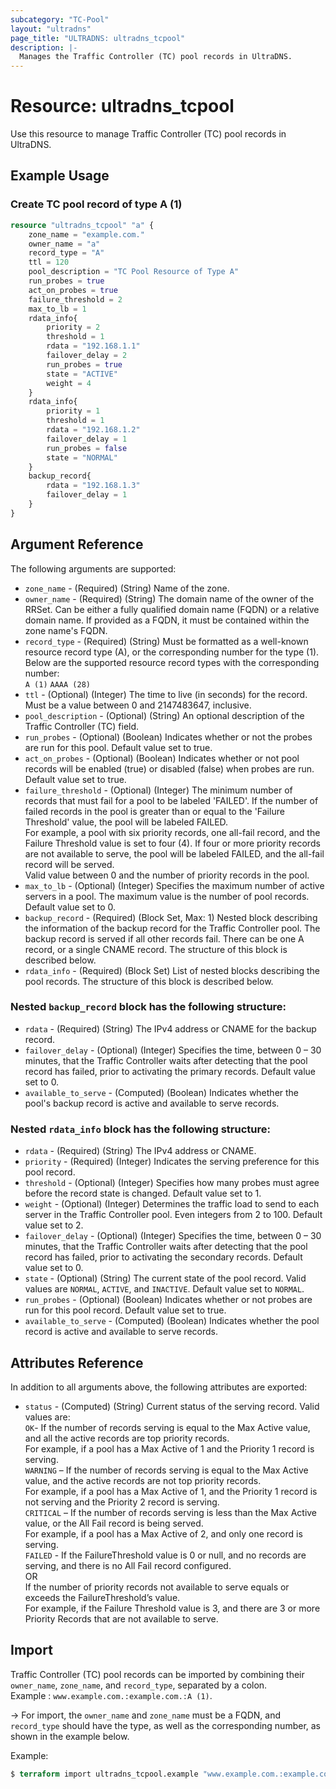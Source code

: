 ```yaml
---
subcategory: "TC-Pool"
layout: "ultradns"
page_title: "ULTRADNS: ultradns_tcpool"
description: |-
  Manages the Traffic Controller (TC) pool records in UltraDNS.
---
```


# Resource: ultradns_tcpool

Use this resource to manage Traffic Controller (TC) pool records in UltraDNS.

## Example Usage

### Create TC pool record of type A (1)

```terraform
resource "ultradns_tcpool" "a" {
    zone_name = "example.com."
    owner_name = "a"
    record_type = "A"
    ttl = 120
    pool_description = "TC Pool Resource of Type A"
    run_probes = true
    act_on_probes = true
    failure_threshold = 2
    max_to_lb = 1
    rdata_info{
        priority = 2
        threshold = 1
        rdata = "192.168.1.1"
        failover_delay = 2
        run_probes = true
        state = "ACTIVE"
        weight = 4
    }
    rdata_info{
        priority = 1
        threshold = 1
        rdata = "192.168.1.2"
        failover_delay = 1
        run_probes = false
        state = "NORMAL"
    }
    backup_record{
        rdata = "192.168.1.3"
        failover_delay = 1
    }
}
```

## Argument Reference

The following arguments are supported:

* `zone_name` - (Required) (String) Name of the zone.
* `owner_name` - (Required) (String) The domain name of the owner of the RRSet. Can be either a fully qualified domain name (FQDN) or a relative domain name. If provided as a FQDN, it must be contained within the zone name's FQDN.
* `record_type` - (Required) (String) Must be formatted as a well-known resource record type (A), or the corresponding number for the type (1).<br/>
Below are the supported resource record types with the corresponding number:<br/>
`A (1)` `AAAA (28)`
* `ttl` - (Optional) (Integer) The time to live (in seconds) for the record. Must be a value between 0 and 2147483647, inclusive.
* `pool_description` - (Optional) (String) An optional description of the Traffic Controller (TC) field.
* `run_probes` - (Optional) (Boolean) Indicates whether or not the probes are run for this pool. Default value set to true.
* `act_on_probes` - (Optional) (Boolean) Indicates whether or not pool records will be enabled (true) or disabled (false) when probes are run. Default value set to true.
* `failure_threshold` - (Optional) (Integer) The minimum number of records that must fail for a pool to be labeled 'FAILED'. If the number of failed records in the pool is greater than or equal to the 'Failure Threshold' value, the pool will be labeled FAILED.<br/>
For example, a pool with six priority records, one all-fail record, and the Failure Threshold value is set to four (4). If four or more priority records are not available to serve, the pool will be labeled FAILED, and the all-fail record will be served.<br/>
Valid value between 0 and the number of priority records in the pool.
* `max_to_lb` - (Optional) (Integer) Specifies the maximum number of active servers in a pool. The maximum value is the number of pool records. Default value set to 0.
* `backup_record` - (Required) (Block Set, Max: 1) Nested block describing the information of the backup record for the Traffic Controller pool. The backup record is served if all other records fail. There can be one A record, or a single CNAME record. The structure of this block is described below.
* `rdata_info` - (Required) (Block Set) List of nested blocks describing the pool records. The structure of this block is described below.

### Nested `backup_record` block has the following structure:

* `rdata` - (Required) (String) The IPv4 address or CNAME for the backup record.
* `failover_delay` - (Optional) (Integer) Specifies the time, between 0 – 30 minutes, that the Traffic Controller waits after detecting that the pool record has failed, prior to activating the primary records. Default value set to 0.
* `available_to_serve` - (Computed) (Boolean) Indicates whether the pool's backup record is active and available to serve records.

### Nested `rdata_info` block has the following structure:

* `rdata` - (Required) (String) The IPv4 address or CNAME.
* `priority` - (Required) (Integer) Indicates the serving preference for this pool record.
* `threshold` - (Optional) (Integer) Specifies how many probes must agree before the record state is changed. Default value set to 1.
* `weight` - (Optional) (Integer) Determines the traffic load to send to each server in the Traffic Controller pool. Even integers from 2 to 100. Default value set to 2.
* `failover_delay` - (Optional) (Integer) Specifies the time, between 0 – 30 minutes, that the Traffic Controller waits after detecting that the pool record has failed, prior to activating the secondary records. Default value set to 0.
* `state` - (Optional) (String) The current state of the pool record. Valid values are `NORMAL`, `ACTIVE`, and `INACTIVE`. Default value set to `NORMAL`.
* `run_probes` - (Optional) (Boolean) Indicates whether or not probes are run for this pool record. Default value set to true.
* `available_to_serve` - (Computed) (Boolean) Indicates whether the pool record is active and available to serve records.

## Attributes Reference

In addition to all arguments above, the following attributes are exported:

* `status` - (Computed) (String)  Current status of the serving record. Valid values are:</br>
`OK`- If the number of records serving is equal to the Max Active value, and all the active records are top priority records.</br>
For example, if a pool has a Max Active of 1 and the Priority 1 record is serving.</br>
`WARNING` – If the number of records serving is equal to the Max Active value, and the active records are not top priority records.</br>
For example, if a pool has a Max Active of 1, and the Priority 1 record is not serving and the Priority 2 record is serving.</br>
`CRITICAL` – If the number of records serving is less than the Max Active value, or the All Fail record is being served.</br>
For example, if a pool has a Max Active of 2, and only one record is serving.</br>
`FAILED` - If the FailureThreshold value is 0 or null, and no records are serving, and there is no All Fail record configured.</br>OR</br>If the number of priority records not available to serve equals or exceeds the FailureThreshold’s value.</br>
For example, if the Failure Threshold value is 3, and there are 3 or more Priority Records that are not available to serve.

## Import

Traffic Controller (TC) pool records can be imported by combining their `owner_name`, `zone_name`, and `record_type`, separated by a colon.<br/>
Example : `www.example.com.:example.com.:A (1)`.


-> For import, the `owner_name` and `zone_name` must be a FQDN, and `record_type` should have the type, as well as the corresponding number, as shown in the example below.

Example:
```terraform
$ terraform import ultradns_tcpool.example "www.example.com.:example.com.:A (1)" 
```
